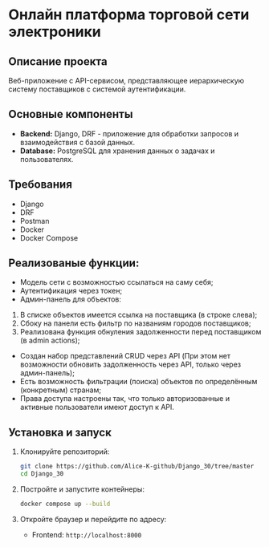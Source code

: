 # Онлайн платформа торговой сети электроники

## Описание проекта

Веб-приложение с API-сервисом, представляющее иерархическую систему поставщиков с системой аутентификации.

## Основные компоненты

- **Backend:** Django, DRF - приложение для обработки запросов и взаимодействия с базой данных.
- **Database:** PostgreSQL для хранения данных о задачах и пользователях.

## Требования

- Django
- DRF
- Postman
- Docker
- Docker Compose

## Реализованые функции:

- Модель сети с возможностью ссылаться на саму себя;
- Аутентификация через токен;
- Админ-панель для объектов:
1. В списке объектов имеется ссылка на поставщика (в строке слева);
2. Сбоку на панели есть фильтр по названиям городов поставщиков;
3. Реализована функция обнуления задолженности перед поставщиком (в admin actions);
- Создан набор представлений CRUD через API (При этом нет возможности обновить задолженность через API, только через админ-панель);
- Есть возможность фильтрации (поиска) объектов по определённым (конкретным) странам;
- Права доступа настроены так, что только авторизованные и активные пользователи имеют доступ к API.

## Установка и запуск

1. Клонируйте репозиторий:

    ```bash
    git clone https://github.com/Alice-K-github/Django_30/tree/master
    cd Django_30
    ```

2. Постройте и запустите контейнеры:

    ```bash
    docker compose up --build
    ```

3. Откройте браузер и перейдите по адресу:

    - Frontend: `http://localhost:8000`